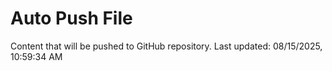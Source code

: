 # Auto Push File

Content that will be pushed to GitHub repository.
Last updated: 08/15/2025, 10:59:34 AM